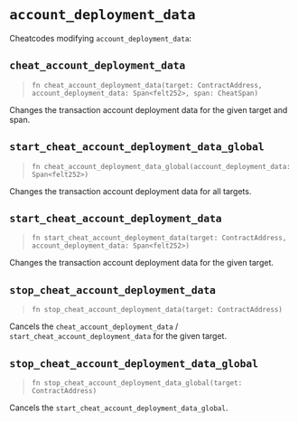 # `account_deployment_data`

Cheatcodes modifying `account_deployment_data`:

## `cheat_account_deployment_data`
> `fn cheat_account_deployment_data(target: ContractAddress, account_deployment_data: Span<felt252>, span: CheatSpan)`

Changes the transaction account deployment data for the given target and span.

## `start_cheat_account_deployment_data_global`
> `fn cheat_account_deployment_data_global(account_deployment_data: Span<felt252>)`

Changes the transaction account deployment data for all targets.

## `start_cheat_account_deployment_data`
> `fn start_cheat_account_deployment_data(target: ContractAddress, account_deployment_data: Span<felt252>)`

Changes the transaction account deployment data for the given target.

## `stop_cheat_account_deployment_data`
> `fn stop_cheat_account_deployment_data(target: ContractAddress)`

Cancels the `cheat_account_deployment_data` / `start_cheat_account_deployment_data` for the given target.

## `stop_cheat_account_deployment_data_global`
> `fn stop_cheat_account_deployment_data_global(target: ContractAddress)`

Cancels the `start_cheat_account_deployment_data_global`.
